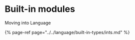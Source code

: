# Built-in modules

Moving into Language

{% page-ref page="../../language/built-in-types/ints.md" %}



